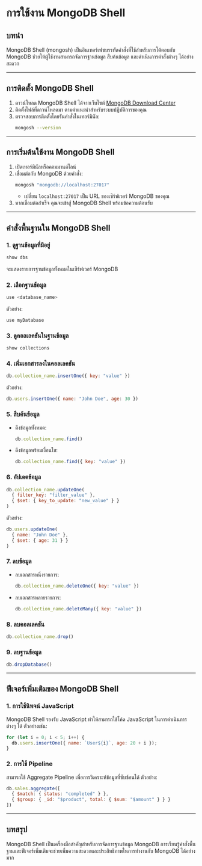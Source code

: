 # การใช้งาน MongoDB Shell

## บทนำ
MongoDB Shell (mongosh) เป็นอินเทอร์เฟซบรรทัดคำสั่งที่ใช้สำหรับการโต้ตอบกับ MongoDB ช่วยให้ผู้ใช้งานสามารถจัดการฐานข้อมูล สืบค้นข้อมูล และดำเนินการคำสั่งต่างๆ ได้อย่างสะดวก 

---

## การติดตั้ง MongoDB Shell
1. ดาวน์โหลด MongoDB Shell ได้จากเว็บไซต์ [MongoDB Download Center](https://www.mongodb.com/try/download/shell)
2. ติดตั้งไฟล์ที่ดาวน์โหลดมา ตามคำแนะนำสำหรับระบบปฏิบัติการของคุณ
3. ตรวจสอบการติดตั้งโดยรันคำสั่งในเทอร์มินัล:
    ```bash
    mongosh --version
    ```

---

## การเริ่มต้นใช้งาน MongoDB Shell

1. เปิดเทอร์มินัลหรือคอมมานด์ไลน์
2. เชื่อมต่อกับ MongoDB ด้วยคำสั่ง:
    ```bash
    mongosh "mongodb://localhost:27017"
    ```
   - เปลี่ยน `localhost:27017` เป็น URL ของเซิร์ฟเวอร์ MongoDB ของคุณ
3. หากเชื่อมต่อสำเร็จ คุณจะเข้าสู่ MongoDB Shell พร้อมข้อความต้อนรับ

---

## คำสั่งพื้นฐานใน MongoDB Shell

### 1. **ดูฐานข้อมูลที่มีอยู่**
   ```javascript
   show dbs
   ```
   จะแสดงรายการฐานข้อมูลทั้งหมดในเซิร์ฟเวอร์ MongoDB

### 2. **เลือกฐานข้อมูล**
   ```javascript
   use <database_name>
   ```
   ตัวอย่าง:
   ```javascript
   use myDatabase
   ```

### 3. **ดูคอลเลคชันในฐานข้อมูล**
   ```javascript
   show collections
   ```

### 4. **เพิ่มเอกสารลงในคอลเลคชัน**
   ```javascript
   db.collection_name.insertOne({ key: "value" })
   ```
   ตัวอย่าง:
   ```javascript
   db.users.insertOne({ name: "John Doe", age: 30 })
   ```

### 5. **สืบค้นข้อมูล**
   - ดึงข้อมูลทั้งหมด:
     ```javascript
     db.collection_name.find()
     ```
   - ดึงข้อมูลพร้อมเงื่อนไข:
     ```javascript
     db.collection_name.find({ key: "value" })
     ```

### 6. **อัปเดตข้อมูล**
   ```javascript
   db.collection_name.updateOne(
     { filter_key: "filter_value" },
     { $set: { key_to_update: "new_value" } }
   )
   ```
   ตัวอย่าง:
   ```javascript
   db.users.updateOne(
     { name: "John Doe" },
     { $set: { age: 31 } }
   )
   ```

### 7. **ลบข้อมูล**
   - ลบเอกสารหนึ่งรายการ:
     ```javascript
     db.collection_name.deleteOne({ key: "value" })
     ```
   - ลบเอกสารหลายรายการ:
     ```javascript
     db.collection_name.deleteMany({ key: "value" })
     ```

### 8. **ลบคอลเลคชัน**
   ```javascript
   db.collection_name.drop()
   ```

### 9. **ลบฐานข้อมูล**
   ```javascript
   db.dropDatabase()
   ```

---

## ฟีเจอร์เพิ่มเติมของ MongoDB Shell

### 1. **การใช้นิพจน์ JavaScript**
   MongoDB Shell รองรับ JavaScript ทำให้สามารถใช้โค้ด JavaScript ในการดำเนินการต่างๆ ได้ ตัวอย่างเช่น:
   ```javascript
   for (let i = 0; i < 5; i++) {
     db.users.insertOne({ name: `User${i}`, age: 20 + i });
   }
   ```

### 2. **การใช้ Pipeline**
   สามารถใช้ Aggregate Pipeline เพื่อการวิเคราะห์ข้อมูลที่ซับซ้อนได้ ตัวอย่าง:
   ```javascript
   db.sales.aggregate([
     { $match: { status: "completed" } },
     { $group: { _id: "$product", total: { $sum: "$amount" } } }
   ])
   ```

---

## บทสรุป
MongoDB Shell เป็นเครื่องมือสำคัญสำหรับการจัดการฐานข้อมูล MongoDB การเรียนรู้คำสั่งพื้นฐานและฟีเจอร์เพิ่มเติมจะช่วยเพิ่มความสะดวกและประสิทธิภาพในการทำงานกับ MongoDB ได้อย่างมาก
